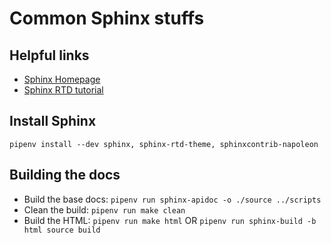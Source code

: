 # Common Sphinx stuffs

## Helpful links

- [Sphinx Homepage](https://www.sphinx-doc.org/en/master/)
- [Sphinx RTD tutorial](https://sphinx-rtd-tutorial.readthedocs.io/en/latest/sphinx-quickstart.html)

## Install Sphinx

`pipenv install --dev sphinx, sphinx-rtd-theme, sphinxcontrib-napoleon`

## Building the docs

- Build the base docs: `pipenv run sphinx-apidoc -o ./source ../scripts`
- Clean the build: `pipenv run make clean`
- Build the HTML: `pipenv run make html` OR `pipenv run sphinx-build -b html source build`
